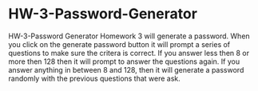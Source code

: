 # HW-3-Password-Generator
HW-3-Password Generator 
Homework 3 will generate a password. When you click on the generate password button it will prompt a series of questions to make sure the critera is correct. If you answer less then 8 or more then 128 then it will prompt to answer the questions again. If you answer anything in between 8 and 128, then it will generate a password randomly with the previous questions that were ask. 